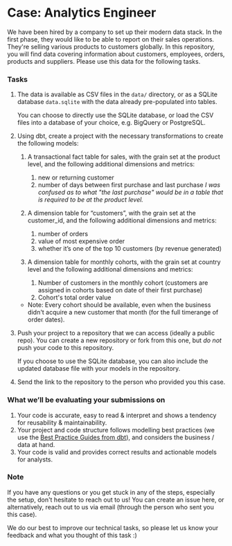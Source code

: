 # Case: Analytics Engineer
We have been hired by a company to set up their modern data stack. In the first phase, they would like to be able to report on their sales operations.
They're selling various products to customers globally. In this repository, you will find data covering information about customers, employees, orders, products and suppliers. Please use this data for the following tasks.

### Tasks

1. The data is available as CSV files in the `data/` directory, or as a SQLite database `data.sqlite` with the data already pre-populated into tables.

   You can choose to directly use the SQLite database, or load the CSV files into a database of your choice, e.g. BigQuery or PostgreSQL. 


2. Using dbt, create a project with the necessary transformations to create the following models:

   1. A transactional fact table for sales, with the grain set at the product level, and the following additional dimensions and metrics:
      1. new or returning customer
      2. number of days between first purchase and last purchase
         *I was confused as to what "the last purchase" would be in a table that is required to be at the product level.*
      
   2. A dimension table for “customers”, with the grain set at the customer_id, and the following additional dimensions and metrics:
      1. number of orders
      2. value of most expensive order
      3. whether it’s one of the top 10 customers (by revenue generated)

   3. A dimension table for monthly cohorts, with the grain set at country level and the following additional dimensions and metrics:
      1. Number of customers in the monthly cohort (customers are assigned in cohorts based on date of their first purchase)
      2. Cohort's total order value
   * Note: Every cohort should be available, even when the business didn't acquire a new customer that month (for the full timerange of order dates).

3. Push your project to a repository that we can access (ideally a public repo). You can create a new repository or fork from this one, but _do not_ push your code to this repository.

   If you choose to use the SQLite database, you can also include the updated database file with your models in the repository.

4. Send the link to the repository to the person who provided you this case. 

### What we’ll be evaluating your submissions on

1. Your code is accurate, easy to read & interpret and shows a tendency for reusability & maintainability.
2. Your project and code structure follows modelling best practices (we use the [Best Practice Guides from dbt](https://docs.getdbt.com/best-practices)), and considers the business / data at hand.
3. Your code is valid and provides correct results and actionable models for analysts.

### Note
If you have any questions or you get stuck in any of the steps, especially the setup, don't hesitate to reach out to us! You can create an issue here, or alternatively, reach out to us via email (through the person who sent you this case).

We do our best to improve our technical tasks, so please let us know your feedback and what you thought of this task :)

